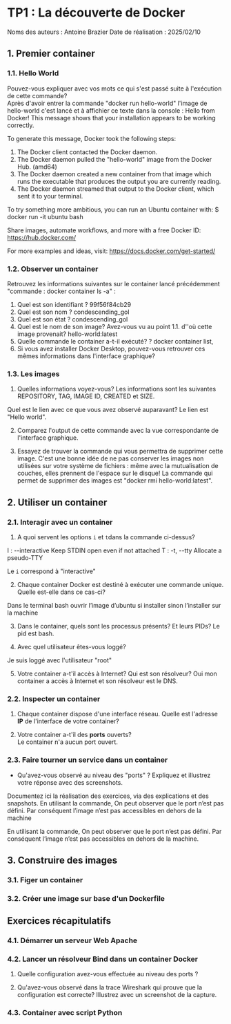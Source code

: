 # TP1 : La découverte de Docker
Noms des auteurs :  Antoine Brazier
Date de réalisation : 2025/02/10


## 1. Premier container

### 1.1. Hello World 

Pouvez-vous expliquer avec vos mots ce qui s'est passé suite à l'exécution de cette commande?  
Après d'avoir entrer la commande "docker run hello-world" l'image de hello-world c'est lancé et à affichier ce texte dans la console : 
Hello from Docker!
This message shows that your installation appears to be working correctly.

To generate this message, Docker took the following steps:
 1. The Docker client contacted the Docker daemon.
 2. The Docker daemon pulled the "hello-world" image from the Docker Hub.
    (amd64)
 3. The Docker daemon created a new container from that image which runs the
    executable that produces the output you are currently reading.
 4. The Docker daemon streamed that output to the Docker client, which sent it
    to your terminal.

To try something more ambitious, you can run an Ubuntu container with:
 $ docker run -it ubuntu bash

Share images, automate workflows, and more with a free Docker ID:
 https://hub.docker.com/

For more examples and ideas, visit:
 https://docs.docker.com/get-started/


### 1.2.  Observer un container


Retrouvez les informations suivantes sur le container lancé précédemment "commande : docker container ls -a" : 

1. Quel est son identifiant ? 99f56f84cb29    
2. Quel est son nom ? condescending_gol
3. Quel est son état ? condescending_gol
4. Quel est le nom de son image?  Avez-vous vu au point 1.1. d''où cette image provenait?  hello-world:latest
5. Quelle commande le container a-t-il exécuté? ? docker container list,
6. Si vous avez installer Docker Desktop, pouvez-vous retrouver ces mêmes informations dans l'interface graphique? 
<source src="/TP administration/images/TP_1_du_1_2_image_1.png>" type="screenshoot">

### 1.3. Les images 

1. Quelles informations voyez-vous? 
Les informations sont les suivantes REPOSITORY, TAG, IMAGE ID, CREATED et SIZE.

Quel est le lien avec ce que vous avez observé auparavant? 
Le lien est "Hello world".

<source src="/TP administration/images/TP_1_du_1_3_image_2.png" type="screenshoot">

2. Comparez l'output de cette commande avec la vue correspondante de l'interface graphique.  
<source src="/TP administration/images/TP_1_du_1_3_image_1.png" type="screenshoot">


3. Essayez de trouver la commande qui vous permettra de supprimer cette image.  C'est une bonne idée de ne pas conserver les images non utilisées sur votre système de fichiers : même avec la mutualisation de couches, elles prennent de l'espace sur le disque! 
La commande qui permet de supprimer des images est "docker rmi hello-world:latest".

## 2. Utiliser un container

### 2.1. Interagir avec un container

1. A quoi servent les options ```i``` et ```t```dans la commande ci-dessus?

I : --interactive                      Keep STDIN open even if not attached
T : -t, --tty                              Allocate a pseudo-TTY

Le ```i``` correspond à "interactive"   

2. Chaque container Docker est destiné à exécuter une commande unique.  Quelle est-elle dans ce cas-ci? 

Dans le terminal bash ouvrir l’image d’ubuntu si installer sinon l’installer sur la machine 

3. Dans le container, quels sont les processus présents?  Et leurs PIDs? 
Le pid est bash.
<source src="/TP administration/images/TP_1_du_2_1_image_1.png" type="screenshoot">

4. Avec quel utilisateur êtes-vous loggé? 

Je suis loggé avec l'utilisateur "root"

5. Votre container a-t'il accès à Internet?  Qui est son résolveur? 
Oui mon container a accès à Internet et son résolveur est le DNS.

### 2.2. Inspecter un container


1. Chaque container dispose d'une interface réseau.  Quelle est l'adresse **IP** de l'interface de votre container? 
<source src="/TP administration/images/TP_1_du_2_2_image_1.png" type="screenshoot">

2.  Votre container a-t'il des **ports** ouverts?  
Le container n'a aucun port ouvert.
<source src="/TP administration/images/TP_1_du_2_2_image_2.png" type="screenshoot">

### 2.3. Faire tourner un service dans un container



- Qu'avez-vous observé au niveau des "ports" ?  Expliquez et illustrez votre réponse avec des screenshots. 

Documentez ici la réalisation des exercices, via des explications et des snapshots. 
En utilisant la commande, On peut observer que le port n’est pas défini. Par conséquent l’image n’est pas accessibles en dehors de la machine

<source src="/TP administration/images/TP_1_du_2_3_image_1.png" type="screenshoot">

En utilisant la commande, On peut observer que le port n’est pas défini. Par conséquent l’image n’est pas accessibles en dehors de la machine.

<source src="/TP administration/images/TP_1_du_2_3_image_2.png" type="screenshoot">

## 3. Construire des images

### 3.1. Figer un container 
<source src="/TP administration/images/TP_1_du_3_1_image_1.png" type="screenshoot">

<source src="/TP administration/images/TP_1_du_3_1_image_2.png" type="screenshoot">

<source src="/TP administration/images/TP_1_du_3_1_image_3.png" type="screenshoot">

<source src="/TP administration/images/TP_1_du_3_1_image_4.png" type="screenshoot">

<source src="/TP administration/images/TP_1_du_3_1_image_5.png" type="screenshoot">

### 3.2. Créer une image sur base d'un Dockerfile

<source src="/TP administration/images/TP_1_du_3_2_image_1.png" type="screenshoot">

<source src="/TP administration/images/TP_1_du_3_2_image_2.png" type="screenshoot">

<source src="/TP administration/images/TP_1_du_3_2_image_3.png" type="screenshoot">

<source src="/TP administration/images/TP_1_du_3_2_image_4.png" type="screenshoot">

## Exercices récapitulatifs


### 4.1. Démarrer un serveur Web Apache
<source src="/TP administration/images/TP_1_du_4_1_image_1.png" type="screenshoot">

<source src="/TP administration/images/TP_1_du_4_1_image_2.png" type="screenshoot">

<source src="/TP administration/images/TP_1_du_4_1_image_3.png" type="screenshoot">

<source src="/TP administration/images/TP_1_du_4_1_image_4.png" type="screenshoot">

### 4.2. Lancer un résolveur Bind dans un container Docker

1. Quelle configuration avez-vous effectuée au niveau des ports ? 
<source src="/TP administration/images/TP_1_du_4_2_image_1.png" type="screenshoot">

<source src="/TP administration/images/TP_1_du_4_2_image_2.png" type="screenshoot">


2. Qu'avez-vous observé dans la trace Wireshark qui prouve que la configuration est correcte?  Illustrez avec un screenshot de la capture. 
<source src="/TP administration/images/TP_1_du_4_2_image_3.png" type="screenshoot">

<source src="/TP administration/images/TP_1_du_4_2_image_4.png" type="screenshoot">

<source src="/TP administration/images/TP_1_du_4_2_image_5.png" type="screenshoot">

<source src="/TP administration/images/TP_1_du_4_2_image_6.png" type="screenshoot">

<source src="/TP administration/images/TP_1_du_4_2_image_7.png" type="screenshoot">

### 4.3. Container avec script Python

<source src="/TP administration/images/TP_1_du_4_3_image_1.png" type="screenshoot">

<source src="/TP administration/images/TP_1_du_4_3_image_2.png" type="screenshoot">